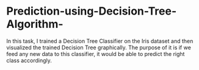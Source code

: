 # Prediction-using-Decision-Tree-Algorithm-
In this task, I trained a Decision Tree Classifier on the Iris dataset and then visualized the trained Decision Tree graphically. The purpose of it is if we feed any new data to this classifier, it would be able to predict the right class accordingly.
